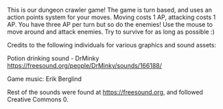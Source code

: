 This is our dungeon crawler game!
The game is turn based, and uses an action points system for your moves. 
Moving costs 1 AP, attacking costs 1 AP. You have three AP per turn but so do the enemies!
Use the mouse to move around and attack enemies.
Try to survive for as long as possible :)

Credits to the following individuals for various graphics and sound assets:

Potion drinking sound - DrMinky https://freesound.org/people/DrMinky/sounds/166188/


Game music: Erik Berglind


Rest of the sounds were found at https://freesound.org, and followed Creative Commons 0.

